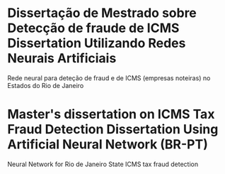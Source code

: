 # Dissertação de Mestrado sobre Detecção de fraude de ICMS Dissertation Utilizando Redes Neurais Artificiais
Rede neural para deteção de fraud e de ICMS (empresas noteiras) no Estados do Rio de Janeiro

# Master's dissertation on ICMS Tax Fraud Detection Dissertation Using Artificial Neural Network (BR-PT)
Neural Network for Rio de Janeiro State ICMS tax fraud detection
